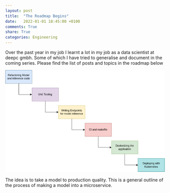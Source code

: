 ```yaml
---
layout: post
title:  "The Roadmap Begins"
date:   2022-01-01 18:45:00 +0100
comments: True
share: True
categories: Engineering
---
```


Over the past year in my job I learnt a lot in my job as a data scientist at deepc gmbh. Some of which I have tried to generalise and document in the coming series. Please find the list of posts and topics in the roadmap below

![Roadmap of the Series](../ml/Series1/Blog_Series_1.jpg)

The idea is to take a model to production quality. This is a general outline of the process of making a model into a microservice. 
